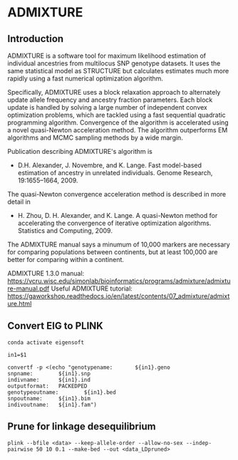 # ADMIXTURE

## Introduction
ADMIXTURE is a software tool for maximum likelihood estimation of individual ancestries from multilocus SNP genotype datasets. 
It uses the same statistical model as STRUCTURE but calculates estimates much more rapidly using a fast numerical optimization algorithm.

Specifically, ADMIXTURE uses a block relaxation approach to alternately update allele frequency and ancestry fraction parameters. 
Each block update is handled by solving a large number of independent convex optimization problems, which are tackled using a fast sequential quadratic programming algorithm. 
Convergence of the algorithm is accelerated using a novel quasi-Newton acceleration method. The algorithm outperforms EM algorithms and MCMC sampling methods by a wide margin.

Publication describing ADMIXTURE's algorithm is
- D.H. Alexander, J. Novembre, and K. Lange. Fast model-based estimation of ancestry in unrelated individuals. Genome Research, 19:1655–1664, 2009.

The quasi-Newton convergence acceleration method is described in more detail in
- H. Zhou, D. H. Alexander, and K.  Lange. A quasi-Newton method for accelerating the convergence of iterative optimization algorithms. Statistics and Computing, 2009.

The ADMIXTURE manual says a minumum of 10,000 markers are necessary for comparing populations between continents, but at least 100,000 are better for comparing within a continent.

ADMIXTURE 1.3.0 manual: https://vcru.wisc.edu/simonlab/bioinformatics/programs/admixture/admixture-manual.pdf
Useful ADMIXTURE tutorial: https://gaworkshop.readthedocs.io/en/latest/contents/07_admixture/admixture.html 

## Convert EIG to PLINK
```
conda activate eigensoft

in1=$1

convertf -p <(echo "genotypename:       ${in1}.geno
snpname:        ${in1}.snp
indivname:      ${in1}.ind
outputformat:   PACKEDPED
genotypeoutname:        ${in1}.bed
snpoutname:     ${in1}.bim
indivoutname:   ${in1}.fam")
```

## Prune for linkage desequilibrium
```
plink --bfile <data> --keep-allele-order --allow-no-sex --indep-pairwise 50 10 0.1 --make-bed --out <data_LDpruned>
```




